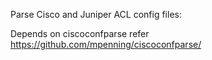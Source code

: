 Parse Cisco and Juniper ACL config files:

Depends on ciscoconfparse  refer https://github.com/mpenning/ciscoconfparse/ 
